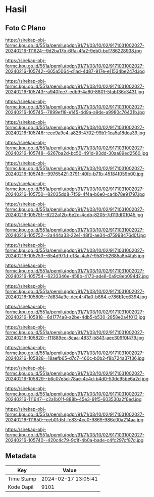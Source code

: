 # Hasil

## Foto C Plano

https://sirekap-obj-formc.kpu.go.id/551a/pemilu/pdpr/91/71/03/10/02/9171031002027-20240216-111624--9d2ba17b-6ffa-4fa2-9eb0-bcf786228938.jpg

https://sirekap-obj-formc.kpu.go.id/551a/pemilu/pdpr/91/71/03/10/02/9171031002027-20240216-105742--605a5064-d1ad-4d87-917e-e11534be247d.jpg

https://sirekap-obj-formc.kpu.go.id/551a/pemilu/pdpr/91/71/03/10/02/9171031002027-20240216-105743--a940fee7-edb9-4a60-8801-5fabf36c3431.jpg

https://sirekap-obj-formc.kpu.go.id/551a/pemilu/pdpr/91/71/03/10/02/9171031002027-20240216-105745--7899ef18-e145-4d9a-a9de-a9980c76431b.jpg

https://sirekap-obj-formc.kpu.go.id/551a/pemilu/pdpr/91/71/03/10/02/9171031002027-20240216-105746--eee9a9c4-a826-4702-99b1-1ca5a18dca39.jpg

https://sirekap-obj-formc.kpu.go.id/551a/pemilu/pdpr/91/71/03/10/02/9171031002027-20240216-105748--6267ba2d-bc50-491d-93dd-30aa89ed2560.jpg

https://sirekap-obj-formc.kpu.go.id/551a/pemilu/pdpr/91/71/03/10/02/9171031002027-20240216-105749--9976542f-3791-40fc-b71b-45184f059b00.jpg

https://sirekap-obj-formc.kpu.go.id/551a/pemilu/pdpr/91/71/03/10/02/9171031002027-20240216-105750--82035dd8-7f59-4f4a-b6e0-ca4b78e91797.jpg

https://sirekap-obj-formc.kpu.go.id/551a/pemilu/pdpr/91/71/03/10/02/9171031002027-20240216-105751--6222a12b-6e2c-4cdb-8205-7d113df01045.jpg

https://sirekap-obj-formc.kpu.go.id/551a/pemilu/pdpr/91/71/03/10/02/9171031002027-20240216-105752--2a444a33-22e1-48f0-ae34-d75998476d0f.jpg

https://sirekap-obj-formc.kpu.go.id/551a/pemilu/pdpr/91/71/03/10/02/9171031002027-20240216-105753--654d971d-e13a-4a57-9581-52685a8b4fa5.jpg

https://sirekap-obj-formc.kpu.go.id/551a/pemilu/pdpr/91/71/03/10/02/9171031002027-20240216-105754--6233346e-458b-4173-ade8-0a9c8eb094d2.jpg

https://sirekap-obj-formc.kpu.go.id/551a/pemilu/pdpr/91/71/03/10/02/9171031002027-20240216-105805--7d834a9c-dce4-41a0-b864-e786b1ec6394.jpg

https://sirekap-obj-formc.kpu.go.id/551a/pemilu/pdpr/91/71/03/10/02/9171031002027-20240216-105818--6d1774a8-a2be-4db5-b530-2858e0a4f013.jpg

https://sirekap-obj-formc.kpu.go.id/551a/pemilu/pdpr/91/71/03/10/02/9171031002027-20240216-105820--f11889ec-8caa-4837-b843-aec309f0f479.jpg

https://sirekap-obj-formc.kpu.go.id/551a/pemilu/pdpr/91/71/03/10/02/9171031002027-20240216-105828--18aefb65-d7c7-460c-b0b2-f8b724a37f36.jpg

https://sirekap-obj-formc.kpu.go.id/551a/pemilu/pdpr/91/71/03/10/02/9171031002027-20240216-105829--b6c07e5d-78ae-4c4d-b4d0-53dc95be6a2d.jpg

https://sirekap-obj-formc.kpu.go.id/551a/pemilu/pdpr/91/71/03/10/02/9171031002027-20240216-111647--c2a1b01f-888b-45e3-91f5-603530a2f6ed.jpg

https://sirekap-obj-formc.kpu.go.id/551a/pemilu/pdpr/91/71/03/10/02/9171031002027-20240216-111650--eeb01d5f-fe83-4cc0-9869-986c00a214aa.jpg

https://sirekap-obj-formc.kpu.go.id/551a/pemilu/pdpr/91/71/03/10/02/9171031002027-20240216-105740--420c4c79-9c1f-4b0a-bade-c4fc297cf87d.jpg


## Metadata

| Key        | Value               |
| ---------- | ------------------- |
| Time Stamp | 2024-02-17 13:05:41 |
| Kode Dapil | 9101                |



